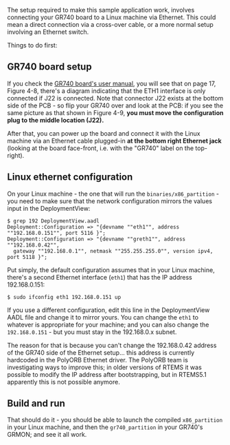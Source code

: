 
The setup required to make this sample application work, involves
connecting your GR740 board to a Linux machine via Ethernet.
This could mean a direct connection via a cross-over cable,
or a more normal setup involving an Ethernet switch.

Things to do first:

## GR740 board setup

If you check the [GR740 board's user manual](https://www.gaisler.com/doc/gr740/GR-CPCI-GR740-UM.pdf),
you will see that on page 17, Figure 4-8, there's a diagram indicating that the
ETH1 interface is only connected if J22 is connected. Note that connector J22
exists at the bottom side of the PCB - so flip your GR740 over and look at the PCB:
if you see the same picture as that shown in Figure 4-9, **you must move the
configuration plug to the middle location (J22).**

After that, you can power up the board and connect it with the Linux machine via
an Ethernet cable plugged-in **at the bottom right Ethernet jack** (looking at the
board face-front, i.e. with the "GR740" label on the top-right).

## Linux ethernet configuration

On your Linux machine - the one that will run the `binaries/x86_partition` - you
need to make sure that the network configuration mirrors the values input in
the DeploymentView:

    $ grep 192 DeploymentView.aadl
    Deployment::Configuration => "{devname ""eth1"", address ""192.168.0.151"", port 5116 }";
    Deployment::Configuration => "{devname ""greth1"", address ""192.168.0.42"",
      gateway ""192.168.0.1"", netmask ""255.255.255.0"", version ipv4, port 5118 }";
 
Put simply, the default configuration assumes that in your Linux machine, there's
a second Ethernet interface (`eth1`) that has the IP address 192.168.0.151:

    $ sudo ifconfig eth1 192.168.0.151 up

If you use a different configuration, edit this line in the DeploymentView AADL
file and change it to mirror yours. You can change the `eth1` to whatever is 
appropriate for your machine; and you can also change the `192.168.0.151` - but 
you must stay in the 192.168.0.x subnet.

The reason for that is because you can't change the 192.168.0.42 address of the
GR740 side of the Ethernet setup... this address is currently hardcoded in the
PolyORB Ethernet driver.  The PolyORB team is investigating ways to improve
this; in older versions of RTEMS it was possible to modify the IP address after
bootstrapping, but in RTEMS5.1 apparently this is not possible anymore. 

## Build and run

That should do it - you should be able to launch the compiled `x86_partition`
in your Linux machine, and then the `gr740_partition` in your GR740's GRMON;
and see it all work. 
